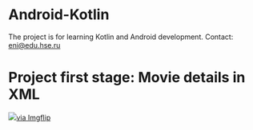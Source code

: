 # Android-Kotlin
The project is for learning Kotlin and Android development.
Contact: eni@edu.hse.ru
# Project first stage: Movie details in XML  

<a href="https://imgflip.com/gif/4t74d2"><img src=a href="https://i.imgflip.com/4t738o.gif">via Imgflip</a>
